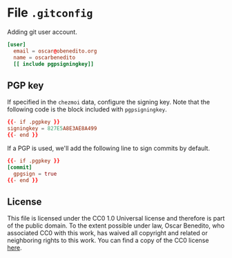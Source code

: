 # File `.gitconfig`

Adding git user account.
```toml file dot_gitconfig.tmpl
[user]
  email = oscar@obenedito.org
  name = oscarbenedito
  [[ include pgpsigningkey]]
```
## PGP key
If specified in the `chezmoi` data, configure the signing key. Note that the following code is the block included with `pgpsigningkey`.
```toml block pgpsigningkey
{{- if .pgpkey }}
signingkey = 827E5A8E3AE8A499
{{- end }}
```

If a PGP is used, we'll add the following line to sign commits by default.
```toml file dot_gitconfig.tmpl
{{- if .pgpkey }}
[commit]
  gpgsign = true
{{- end }}
```

## License
This file is licensed under the CC0 1.0 Universal license and therefore is part of the public domain. To the extent possible under law, Oscar Benedito, who associated CC0 with this work, has waived all copyright and related or neighboring rights to this work. You can find a copy of the CC0 license [here](https://gitlab.com/oscarbenedito/dotfiles/blob/master/CC0-1.0).
